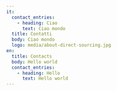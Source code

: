 ```yaml
---
it:
  contact_entries:
    - heading: Ciao
      text: Ciao mondo
  title: Contatti
  body: Ciao mondo
  logo: media/about-direct-sourcing.jpg
en:
  title: Contacts
  body: Hello world
  contact_entries:
    - heading: Hello
      text: Hello world
---
```


